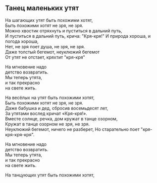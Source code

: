 ## Танец маленьких утят
На шагающих утят быть похожими хотят,  
Быть похожими хотят не зря, не зря.  
Можно хвостик отряхнуть и пуститься в дальний путь,  
И пуститься в дальний путь, крича: "Кря-кря!"
И природа хороша, и погода хороша,  
Нет, не зря поет душа, не зря, не зря.  
Даже толстый бегемот, неуклюжий бегемот  
От утят не отстает, кряхтит "кря-кря"  

На мгновение надо  
детство возвратить.  
Мы теперь утята,  
и так прекрасно  
на свете жить.  

На весёлых на утят быть похожими хотят,  
Быть похожими хотят не зря, не зря.  
Даже бабушка и дед, сбросив восемьдесят лет,  
За утятами вослед кричат «Кря-кря!».  
Вместе солнце, речка, дом кружат в танце озорном,  
Кружат в танце озорном не зря, не зря.  
Неуклюжий бегемот, ничего не разберет,
Но старательно поет "кря-кря-кря-кря".  

На мгновение надо  
детство возвратить.  
Мы теперь утята,  
и так прекрасно  
на свете жить.  

На танцующих утят быть похожими хотят,
